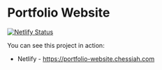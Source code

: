 # Portfolio Website

[![Netlify Status](https://api.netlify.com/api/v1/badges/fd159b48-5cf8-404e-8105-7a3f066891db/deploy-status)](https://app.netlify.com/sites/portfolio-website-chessiah/deploys)

You can see this project in action:

- Netlify - <https://portfolio-website.chessiah.com>
